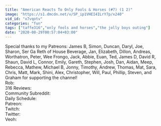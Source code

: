 ```yaml
---
title: "American Reacts To Only Fools & Horses (#7) (1 2)"
image: "https://s1.dmcdn.net/v/SP_ip1VHEI4ILrY7p/x240"
vid_id: "x7vqotv"
categories: "fun"
tags: ["taffe316","only fools and horses","the jolly boys outing"]
date: "2020-08-29T00:57:04+03:00"
---
```

Special thanks to my Patreons: James B, Simon, Duncan, Daryl, Joe, Sharon, Ser Ga Reth of House Beverage, Jan, Elizabeth, Dillon, Andreas, Worthatron,  Peter, Wee Frongo, Jack, Abbie, Euan, Ted, James D, David R, Shaun, David L, Connor, Emily, Gareth, Stephen, Josh, Dan, Aidan, Meep, Rebecca, Mathew, Michael B, Jonny, Timothy, Andrew, Thomas, Mat, Sara, Chris, Matt, Mark, Shini, Alex, Christopher, Will, Paul, Phillip, Steven, and Graham for supporting the channel!  <br>Rob:   <br>316 Reviews:   <br>Community Subreddit:   <br>Daily Schedule:   <br>Patreon:   <br>Twitch:   <br>Twitter:   <br>Veoh: 
